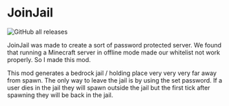 # JoinJail


![GitHub all releases](https://img.shields.io/github/downloads/2lynk/JoinJail/total?style=for-the-badge)


JoinJail was made to create a sort of password protected server. We found that running a Minecraft server in offline mode made our whitelist not work properly. So I made this mod.

This mod generates a bedrock jail / holding place very very very far away from spawn. The only way to leave the jail is by using the set password. If a user dies in the jail they will spawn outside the jail but the first tick after spawning they will be back in the jail.

